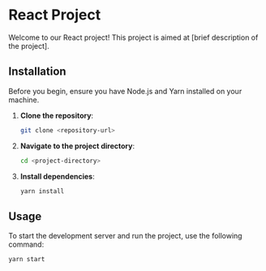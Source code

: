 # React Project

Welcome to our React project! This project is aimed at [brief description of the project].

## Installation

Before you begin, ensure you have Node.js and Yarn installed on your machine.

1. **Clone the repository**:

    ```bash
    git clone <repository-url>
    ```

2. **Navigate to the project directory**:

    ```bash
    cd <project-directory>
    ```

3. **Install dependencies**:

    ```bash
    yarn install
    ```

## Usage

To start the development server and run the project, use the following command:

```bash
yarn start
